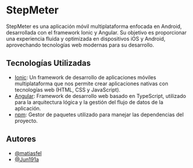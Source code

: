 # StepMeter

StepMeter es una aplicación móvil multiplataforma enfocada en Android, desarrollada con el framework Ionic y Angular. Su objetivo es proporcionar una experiencia fluida y optimizada en dispositivos iOS y Android, aprovechando tecnologías web modernas para su desarrollo.

## Tecnologías Utilizadas

- [Ionic](https://ionicframework.com/): Un framework de desarrollo de aplicaciones móviles multiplataforma que nos permite crear aplicaciones nativas con tecnologías web (HTML, CSS y JavaScript).
- [Angular](https://angular.dev/): Framework de desarrollo web basado en TypeScript, utilizado para la arquitectura lógica y la gestión del flujo de datos de la aplicación.
- [npm](https://www.npmjs.com/): Gestor de paquetes utilizado para manejar las dependencias del proyecto.
## Autores
- [@matiasfel](https://github.com/matiasfel)
- [@Jun191a](https://github.com/Jun191a)
